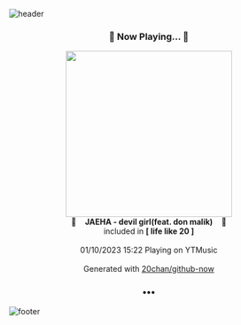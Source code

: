 ![header](https://capsule-render.vercel.app/api?type=wave&height=170&section=header&text=Hi.%20I'm%20SHIFT&fontColor=090707&fontAlignX=45&fontAlignY=65&fontSize=100)

<h3 align="center">🎵 Now Playing... 🎵</h3>
<p align="center">
  <a href="https://music.youtube.com/watch?v=mSi1EeBvuVk">
    <img width="300" src="https://lh3.googleusercontent.com/-5lYIZuePOZ7ShMFa-NIYp_vEPuMHT2TSUUyLLoiXTG4VRtSmQij4rspbsJqF5mo9cfj61JLXKhKaifD">
  </a>
  <br>
  🎵&nbsp&nbsp&nbsp <b>JAEHA - devil girl(feat. don malik)</b> &nbsp&nbsp&nbsp🎵
  <br>
  included in <b>[ life like 20 ]</b>
  
  <br />
  <br />
  01/10/2023 15:22 Playing on YTMusic
  <br />
  <br />
  Generated with <a href="https://github.com/20chan/github-now">20chan/github-now</a>
</p>

<h3 align="center">•••</h3>

![footer](https://capsule-render.vercel.app/api?type=wave&height=150&section=footer)
